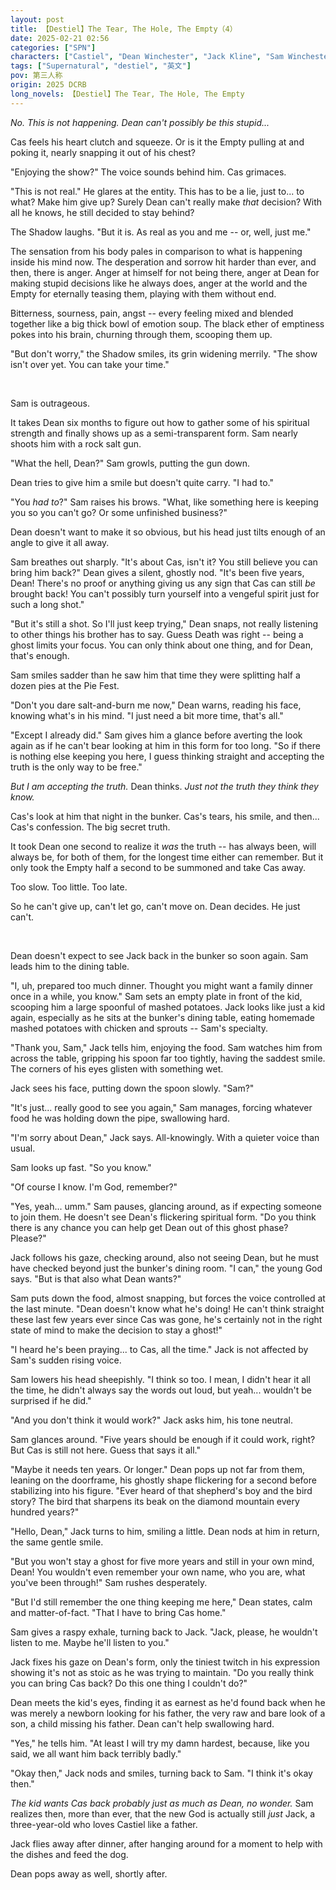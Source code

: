 ```yaml
---
layout: post
title: 【Destiel】The Tear, The Hole, The Empty（4）
date: 2025-02-21 02:56
categories: ["SPN"]
characters: ["Castiel", "Dean Winchester", "Jack Kline", "Sam Winchester"]
tags: ["Supernatural", "destiel", "英文"]
pov: 第三人称
origin: 2025 DCRB
long_novels: 【Destiel】The Tear, The Hole, The Empty
---
```


*No. This is not happening. Dean can't possibly be this stupid...*

Cas feels his heart clutch and squeeze. Or is it the Empty pulling at and poking it, nearly snapping it out of his chest?

"Enjoying the show?" The voice sounds behind him. Cas grimaces.

"This is not real." He glares at the entity. This has to be a lie, just to... to what? Make him give up? Surely Dean can't really make *that* decision? With all he knows, he still decided to stay behind?

The Shadow laughs. "But it is. As real as you and me -- or, well, just me."

The sensation from his body pales in comparison to what is happening inside his mind now. The desperation and sorrow hit harder than ever, and then, there is anger. Anger at himself for not being there, anger at Dean for making stupid decisions like he always does, anger at the world and the Empty for eternally teasing them, playing with them without end.

Bitterness, sourness, pain, angst -- every feeling mixed and blended together like a big thick bowl of emotion soup. The black ether of emptiness pokes into his brain, churning through them, scooping them up.

"But don't worry," the Shadow smiles, its grin widening merrily. "The show isn't over yet. You can take your time."

<br>

Sam is outrageous.

It takes Dean six months to figure out how to gather some of his spiritual strength and finally shows up as a semi-transparent form. Sam nearly shoots him with a rock salt gun.

"What the hell, Dean?" Sam growls, putting the gun down.

Dean tries to give him a smile but doesn't quite carry. "I had to."

"You *had to*?" Sam raises his brows. "What, like something here is keeping you so you can't go? Or some unfinished business?"

Dean doesn't want to make it so obvious, but his head just tilts enough of an angle to give it all away.

Sam breathes out sharply. "It's about Cas, isn't it? You still believe you can bring him back?" Dean gives a silent, ghostly nod. "It's been five years, Dean! There's no proof or anything giving us any sign that Cas can still *be* brought back! You can't possibly turn yourself into a vengeful spirit just for such a long shot."

"But it's still a shot. So I'll just keep trying," Dean snaps, not really listening to other things his brother has to say. Guess Death was right -- being a ghost limits your focus. You can only think about one thing, and for Dean, that's enough.

Sam smiles sadder than he saw him that time they were splitting half a dozen pies at the Pie Fest.

"Don't you dare salt-and-burn me now," Dean warns, reading his face, knowing what's in his mind. "I just need a bit more time, that's all."

"Except I already did." Sam gives him a glance before averting the look again as if he can't bear looking at him in this form for too long. "So if there is nothing else keeping you here, I guess thinking straight and accepting the truth is the only way to be free."

*But I am accepting the truth.* Dean thinks. *Just not the truth they think they know.*

Cas's look at him that night in the bunker. Cas's tears, his smile, and then... Cas's confession. The big secret truth.

It took Dean one second to realize it *was* the truth -- has always been, will always be, for both of them, for the longest time either can remember. But it only took the Empty half a second to be summoned and take Cas away.

Too slow. Too little. Too late.

So he can't give up, can't let go, can't move on. Dean decides. He just can't.

<br>

Dean doesn't expect to see Jack back in the bunker so soon again. Sam leads him to the dining table.

"I, uh, prepared too much dinner. Thought you might want a family dinner once in a while, you know." Sam sets an empty plate in front of the kid, scooping him a large spoonful of mashed potatoes. Jack looks like just a kid again, especially as he sits at the bunker's dining table, eating homemade mashed potatoes with chicken and sprouts -- Sam's specialty.

"Thank you, Sam," Jack tells him, enjoying the food. Sam watches him from across the table, gripping his spoon far too tightly, having the saddest smile. The corners of his eyes glisten with something wet.

Jack sees his face, putting down the spoon slowly. "Sam?"

"It's just... really good to see you again," Sam manages, forcing whatever food he was holding down the pipe, swallowing hard.

"I'm sorry about Dean," Jack says. All-knowingly. With a quieter voice than usual.

Sam looks up fast. "So you know."

"Of course I know. I'm God, remember?"

"Yes, yeah... umm." Sam pauses, glancing around, as if expecting someone to join them. He doesn't see Dean's flickering spiritual form. "Do you think there is any chance you can help get Dean out of this ghost phase? Please?"

Jack follows his gaze, checking around, also not seeing Dean, but he must have checked beyond just the bunker's dining room. "I can," the young God says. "But is that also what Dean wants?"

Sam puts down the food, almost snapping, but forces the voice controlled at the last minute. "Dean doesn't know what he's doing! He can't think straight these last few years ever since Cas was gone, he's certainly not in the right state of mind to make the decision to stay a ghost!"

"I heard he's been praying... to Cas, all the time." Jack is not affected by Sam's sudden rising voice.

Sam lowers his head sheepishly. "I think so too. I mean, I didn't hear it all the time, he didn't always say the words out loud, but yeah... wouldn't be surprised if he did."

"And you don't think it would work?" Jack asks him, his tone neutral.

Sam glances around. "Five years should be enough if it could work, right? But Cas is still not here. Guess that says it all."

"Maybe it needs ten years. Or longer." Dean pops up not far from them, leaning on the doorframe, his ghostly shape flickering for a second before stabilizing into his figure. "Ever heard of that shepherd's boy and the bird story? The bird that sharpens its beak on the diamond mountain every hundred years?"

"Hello, Dean," Jack turns to him, smiling a little. Dean nods at him in return, the same gentle smile.

"But you won't stay a ghost for five more years and still in your own mind, Dean! You wouldn't even remember your own name, who you are, what you've been through!" Sam rushes desperately.

"But I'd still remember the one thing keeping me here," Dean states, calm and matter-of-fact. "That I have to bring Cas home."

Sam gives a raspy exhale, turning back to Jack. "Jack, please, he wouldn't listen to me. Maybe he'll listen to you."

Jack fixes his gaze on Dean's form, only the tiniest twitch in his expression showing it's not as stoic as he was trying to maintain. "Do you really think you can bring Cas back? Do this one thing I couldn't do?"

Dean meets the kid's eyes, finding it as earnest as he'd found back when he was merely a newborn looking for his father, the very raw and bare look of a son, a child missing his father. Dean can't help swallowing hard.

"Yes," he tells him. "At least I will try my damn hardest, because, like you said, we all want him back terribly badly."

"Okay then," Jack nods and smiles, turning back to Sam. "I think it's okay then."

*The kid wants Cas back probably just as much as Dean, no wonder.* Sam realizes then, more than ever, that the new God is actually still *just* Jack, a three-year-old who loves Castiel like a father.

Jack flies away after dinner, after hanging around for a moment to help with the dishes and feed the dog.

Dean pops away as well, shortly after.
